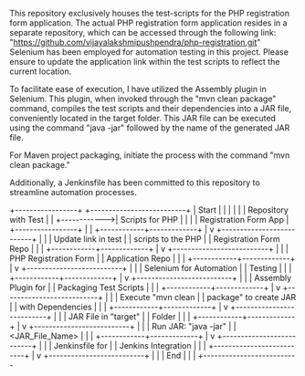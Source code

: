 This repository exclusively houses the test-scripts for the PHP registration form application. 
The actual PHP registration form application resides in a separate repository, which can be accessed through the following link: "https://github.com/vijayalakshmipushpendra/php-registration.git"
Selenium has been employed for automation testing in this project.
Please ensure to update the application link within the test scripts to reflect the current location.

To facilitate ease of execution, I have utilized the Assembly plugin in Selenium.
This plugin, when invoked through the "mvn clean package" command, compiles the test scripts and their dependencies into a JAR file, conveniently located in the target folder. This JAR file can be executed using the command "java -jar" followed by the name of the generated JAR file.

For Maven project packaging, initiate the process with the command "mvn clean package."

Additionally, a Jenkinsfile has been committed to this repository to streamline automation processes.


+-----------------+             +--------------------------+
|      Start      |             |                          |
|                 |             |  Repository with Test    |
|                 +------------>|  Scripts for PHP          |
|                 |             |  Registration Form App   |
+-----------------+             |                          |
                               +------------+-------------+
                                            |
                                            v
                               +--------------------------+
                               |                          |
                               |  Update link in test     |
                               |  scripts to the PHP      |
                               |  Registration Form Repo  |
                               |                          |
                               +------------+-------------+
                                            |
                                            v
                               +--------------------------+
                               |                          |
                               |  PHP Registration Form   |
                               |  Application Repo        |
                               |                          |
                               +------------+-------------+
                                            |
                                            v
                               +--------------------------+
                               |                          |
                               |  Selenium for Automation  |
                               |  Testing                 |
                               |                          |
                               +------------+-------------+
                                            |
                                            v
                               +--------------------------+
                               |                          |
                               |  Assembly Plugin for     |
                               |  Packaging Test Scripts  |
                               |                          |
                               +------------+-------------+
                                            |
                                            v
                               +--------------------------+
                               |                          |
                               |  Execute "mvn clean       |
                               |  package" to create JAR  |
                               |  with Dependencies       |
                               |                          |
                               +------------+-------------+
                                            |
                                            v
                               +--------------------------+
                               |                          |
                               |  JAR File in "target"    |
                               |  Folder                  |
                               |                          |
                               +------------+-------------+
                                            |
                                            v
                               +--------------------------+
                               |                          |
                               |  Run JAR: "java -jar"    |
                               |  <JAR_File_Name>         |
                               |                          |
                               +------------+-------------+
                                            |
                                            v
                               +--------------------------+
                               |                          |
                               |  Jenkinsfile for         |
                               |  Jenkins Integration     |
                               |                          |
                               +--------------------------+
                                            |
                                            v
                               +--------------------------+
                               |                          |
                               |           End            |
                               |                          |
                               +--------------------------
